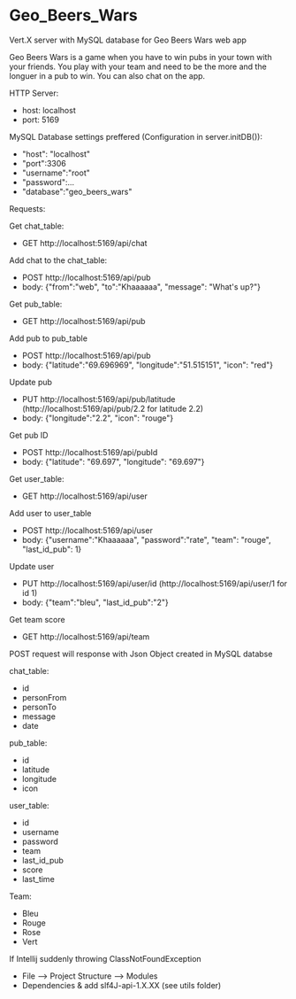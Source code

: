 # Geo_Beers_Wars
Vert.X server with MySQL database for Geo Beers Wars web app

Geo Beers Wars is a game when you have to win pubs in your town with your friends.
You play with your team and need to be the more and the longuer in a pub to win. You can also chat on the app.

HTTP Server:
* host: localhost
* port: 5169

MySQL Database settings preffered (Configuration in server.initDB()):
* "host": "localhost"
* "port":3306
* "username":"root"
* "password":...
* "database":"geo_beers_wars"


Requests:

Get chat_table:
* GET http://localhost:5169/api/chat

Add chat to the chat_table:
* POST http://localhost:5169/api/pub
* body: {"from":"web", "to":"Khaaaaaa", "message": "What's up?"}

Get pub_table:
* GET http://localhost:5169/api/pub

Add pub to pub_table
* POST http://localhost:5169/api/pub
* body: {"latitude":"69.696969", "longitude":"51.515151", "icon": "red"}

Update pub
* PUT http://localhost:5169/api/pub/latitude (http://localhost:5169/api/pub/2.2 for latitude 2.2)
* body: {"longitude":"2.2", "icon": "rouge"}

Get pub ID
* POST http://localhost:5169/api/pubId
* body: {"latitude": "69.697", "longitude": "69.697"}

Get user_table:
* GET http://localhost:5169/api/user

Add user to user_table
* POST http://localhost:5169/api/user
* body: {"username":"Khaaaaaa", "password":"rate", "team": "rouge", "last_id_pub": 1}

Update user
* PUT http://localhost:5169/api/user/id (http://localhost:5169/api/user/1 for id 1)
* body: {"team":"bleu", "last_id_pub":"2"}

Get team score
* GET http://localhost:5169/api/team

POST request will response with Json Object created in MySQL databse

chat_table:
* id
* personFrom
* personTo
* message
* date

pub_table:
* id
* latitude
* longitude
* icon

user_table:
* id
* username
* password
* team
* last_id_pub
* score
* last_time

Team:
* Bleu
* Rouge
* Rose
* Vert

If Intellij suddenly throwing ClassNotFoundException
* File --> Project Structure --> Modules
* Dependencies & add slf4J-api-1.X.XX (see utils folder)
